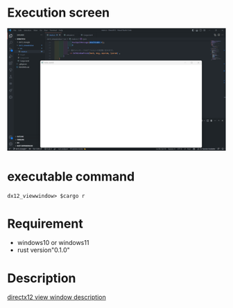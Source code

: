 # Execution screen
![](./ReadMeAsset/ExecutionScreen.png)

# executable command
`dx12_viewwindow> $cargo r`

# Requirement
- windows10 or windows11
- rust version"0.1.0"

# Description
[directx12 view window description](https://github.com/Khitoshi/rust-directx12/wiki/view-windowで使用している関数や構造体のメモ)
